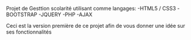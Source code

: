 Projet de Gesttion scolarité utilisant comme langages:
  -HTML5 / CSS3 
  -BOOTSTRAP
  -JQUERY
  -PHP
  -AJAX
  
  Ceci est la version première de ce projet afin de vous donner une idée sur ses fonctionnalités 
